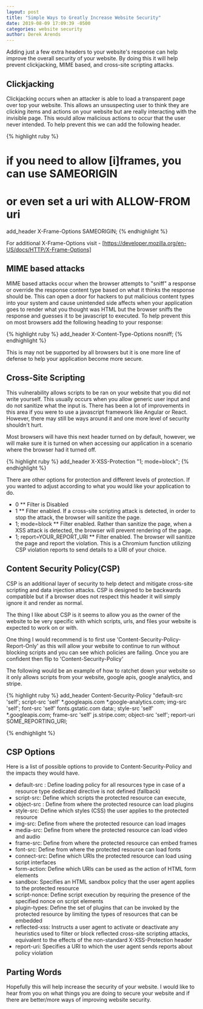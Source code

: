 ```yaml
---
layout: post
title: "Simple Ways to Greatly Increase Website Security"
date: 2019-08-09 17:09:39 -0500
categories: website security
author: Derek Arends
---
```


Adding just a few extra headers to your website's response can help improve the overall security of your website.  By doing this it will help prevent clickjacking, MIME based, and cross-site scripting attacks.

## Clickjacking

Clickjacking occurs when an attacker is able to load a transparent page over  top your website.  This allows an unsuspecting user to think they are clicking items and actions on your website but are really interacting with the invisible page.  This would allow malicious actions to occur that the user never intended.  To help prevent this we can add the following header.

{% highlight ruby %}
# if you need to allow [i]frames, you can use SAMEORIGIN 
# or even set a uri with ALLOW-FROM uri
add_header X-Frame-Options SAMEORIGIN;
{% endhighlight %}

For additional X-Frame-Options visit - [https://developer.mozilla.org/en-US/docs/HTTP/X-Frame-Options]

## MIME based attacks

MIME based attacks occur when the browser attempts to "sniff" a response or override the response content type based on what it thinks the response should be.  This can open a door for hackers to put malicious content types into your system and cause unintended side affects when your application goes to render what you thought was HTML but the browser sniffs the response and guesses it to be javascript to executed.  To help prevent this on most browsers add the following heading to your response:

{% highlight ruby %}
add_header X-Content-Type-Options nosniff;
{% endhighlight %}

This is may not be supported by all browsers but it is one more line of defense to help your application become more secure.

## Cross-Site Scripting

This vulnerability allows scripts to be ran on your website that you did not write yourself.  This usually occurs when you allow generic user input and do not sanitize what the input is.  There has been a lot of improvements in this area if you were to use a javascript framework like Angular or React.  However, there may still be ways around it and one more level of security shouldn't hurt.  

Most browsers will have this next header turned on by default, however, we will make sure it is turned on when accessing our application in a scenario where the browser had it turned off.

{% highlight ruby %}
 add_header X-XSS-Protection "1; mode=block";
{% endhighlight %}

There are other options for protection and different levels of protection. If you wanted to adjust according to what you would like your application to do.

* 0
** Filter is Disabled
* 1
** Filter enabled. If a cross-site scripting attack is detected, in order to stop the attack, the browser will sanitize the page.
* 1; mode=block
** Filter enabled. Rather than sanitize the page, when a XSS attack is detected, the browser will prevent rendering of the page.
* 1; report=YOUR_REPORT_URI
** Filter enabled. The browser will sanitize the page and report the violation. This is a Chromium function utilizing CSP violation reports to send details to a URI of your choice.

## Content Security Policy(CSP)

CSP is an additional layer of security to help detect and mitigate cross-site scripting and data injection attacks.  CSP is designed to be backwards compatible but if a browser does not respect this header it will simply ignore it and render as normal.  

The thing I like about CSP is it seems to allow you as the owner of the website to be very specific with which scripts, urls, and files your website is expected to work on or with.  

One thing I would recommend is to first use 'Content-Security-Policy-Report-Only' as this will allow your website to continue to run without blocking scripts and you can see which policies are failing.  Once you are confident then flip to 'Content-Security-Policy'

The following would be an example of how to ratchet down your website so it only allows scripts from your website, google apis, google analytics, and stripe.

{% highlight ruby %}
add_header Content-Security-Policy "default-src 'self'; script-src 'self' *.googleapis.com *.google-analytics.com; img-src 'self'; font-src 'self' fonts.gstatic.com data:; style-src 'self' *.googleapis.com; frame-src 'self' js.stripe.com; object-src 'self'; report-uri SOME_REPORTING_URI;

{% endhighlight %}

## CSP Options

Here is a list of possible options to provide to Content-Security-Policy and the impacts they would have.

* default-src : Define loading policy for all resources type in case of a resource type dedicated directive is not defined (fallback)
* script-src: Define which scripts the protected resource can execute,
* object-src : Define from where the protected resource can load plugins
* style-src: Define which styles (CSS) the user applies to the protected resource
* img-src: Define from where the protected resource can load images
* media-src: Define from where the protected resource can load video and audio
* frame-src: Define from where the protected resource can embed frames
* font-src: Define from where the protected resource can load fonts
* connect-src: Define which URIs the protected resource can load using script interfaces
* form-action: Define which URIs can be used as the action of HTML form elements
* sandbox: Specifies an HTML sandbox policy that the user agent applies to the protected resource
* script-nonce: Define script execution by requiring the presence of the specified nonce on script elements
* plugin-types: Define the set of plugins that can be invoked by the protected resource by limiting the types of resources that can be embedded
* reflected-xss: Instructs a user agent to activate or deactivate any heuristics used to filter or block reflected cross-site scripting attacks, equivalent to the effects of the non-standard X-XSS-Protection header
* report-uri: Specifies a URI to which the user agent sends reports about policy violation

## Parting Words

Hopefully this will help increase the security of your website.  I would like to hear from you on what things you are doing to secure your website and if there are better/more ways of improving website security.

[https://developer.mozilla.org/en-US/docs/HTTP/X-Frame-Options]: https://developer.mozilla.org/en-US/docs/HTTP/X-Frame-Options
